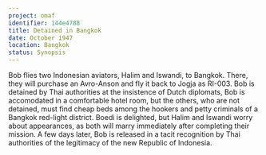 ```yaml
---
project: omaf
identifier: 144e4788
title: Detained in Bangkok
date: October 1947 
location: Bangkok
status: Synopsis
---
```


Bob flies two Indonesian aviators, Halim and Iswandi, to Bangkok. There, they will purchase an Avro-Anson and fly it back to Jogja as RI-003. Bob is detained by Thai authorities at the insistence of Dutch diplomats, Bob is accomodated in a comfortable hotel room, but the others, who are not detained, must find cheap beds among the hookers and petty criminals of a Bangkok red-light district. Boedi is delighted, but Halim and Iswandi worry about appearances, as both will marry immediately after  completing their mission. A few days later, Bob is released in a tacit recognition by Thai authorities of the legitimacy of the new Republic of Indonesia. 

